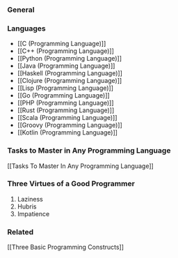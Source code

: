 ### General



### Languages
- [[C (Programming Language)]]
- [[C++ (Programming Language)]]
- [[Python (Programming Language)]]
- [[Java (Programming Language)]]
- [[Haskell (Programming Language)]]
- [[Clojure (Programming Language)]]
- [[Lisp (Programming Language)]]
- [[Go (Programming Language)]]
- [[PHP (Programming Language)]]
- [[Rust (Programming Language)]]
- [[Scala (Programming Language)]]
- [[Groovy (Programming Language)]]
- [[Kotlin (Programming Language)]]


### Tasks to Master in Any Programming Language
[[Tasks To Master In Any Programming Language]]


### Three Virtues of a Good Programmer
1. Laziness
2. Hubris
3. Impatience

### Related
[[Three Basic Programming Constructs]]